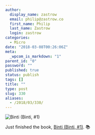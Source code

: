 ```yaml
---
author:
  display_name: zastrow
  email: philip@zastrow.co
  first_name: Philip
  last_name: Zastrow
  login: zastrow
categories:
  - Micro
date: "2018-03-08T00:26:06Z"
meta:
  _wpcom_is_markdown: "1"
parent_id: "0"
password: ""
published: true
status: publish
tags: []
title: ""
type: post
slug: 330
aliases:
  - /2018/03/330/
---
```

<p><img src="https://i.gr-assets.com/images/S/compressed.photo.goodreads.com/books/1433804020l/25667918._SY475_.jpg" alt="Binti (Binti, #1)" /></p>

<p>Just finished the book, <a href="https://www.goodreads.com/review/show/2239539262?utm_medium=api&amp;utm_source=rss">Binti (Binti, #1)</a>. 📚</p>
